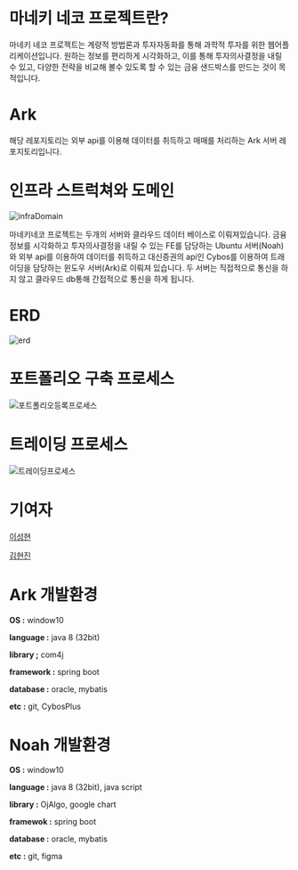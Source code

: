 
# 마네키 네코 프로젝트란?

 마네키 네코 프로젝트는 계량적 방법론과 투자자동화를 통해 과학적 투자를 위한 웹어플리케이션입니다. 원하는 정보를 편리하게 시각화하고, 이를 통해 투자의사결정을 내릴 수 있고, 다양한 전략을 비교해 볼수 있도록 할 수 있는 금융 샌드박스를 만드는 것이 목적입니다.
 
 # Ark
 해당 레포지토리는 외부 api를 이용해 데이터를 취득하고 매매를 처리하는 Ark 서버 레포지토리입니다.

# 인프라 스트럭쳐와 도메인

![infraDomain](https://user-images.githubusercontent.com/74307591/144598474-f2f060fe-d123-4d06-97d7-1cc022b055ef.png)



 마네키네코 프로젝트는 두개의 서버와 클라우드 데이터 베이스로 이뤄져있습니다. 금융 정보를 시각화하고 투자의사결정을 내릴 수 있는 FE를 담당하는 Ubuntu 서버(Noah)와 외부 api를 이용하여 데이터를 취득하고 대신증권의 api인 Cybos를 이용하여 트래이딩을 담당하는 윈도우 서버(Ark)로 이뤄져 있습니다.  두 서버는 직접적으로 통신을 하지 않고 클라우드 db통해 간접적으로 통신을 하게 됩니다. 

# ERD

![erd](https://user-images.githubusercontent.com/74307591/144598497-f93ed01e-7245-45e5-9b05-23842a38f67b.png)


# 포트폴리오 구축 프로세스

![포트폴리오등록프로세스](https://user-images.githubusercontent.com/74307591/144598516-1e27b728-7473-4c79-8eef-40a111ccbc45.png)

# 트레이딩 프로세스

![트레이딩프로세스](https://user-images.githubusercontent.com/74307591/144598541-98edf932-3236-4363-8a4e-5c909dbf6f7a.png)


# 기여자

[이성현](https://github.com/kiki3700/)

[김현진](https://github.com/KimHyeonJins)

# Ark 개발환경

__OS :__ window10

__language :__ java 8 (32bit)

__library ;__ com4j

__framework :__ spring boot

__database :__ oracle, mybatis

__etc :__ git, CybosPlus

# Noah 개발환경

__OS :__ window10

__language :__ java 8 (32bit), java script

__library :__ OjAlgo, google chart

__framewok :__ spring boot

__database :__ oracle, mybatis

__etc :__ git,  figma
